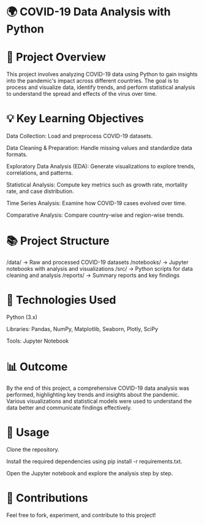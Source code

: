# 🌍 COVID-19 Data Analysis with Python

# 📂 Project Overview

This project involves analyzing COVID-19 data using Python to gain insights into the pandemic's impact across different countries. The goal is to process and visualize data, identify trends, and perform statistical analysis to understand the spread and effects of the virus over time.

# 💡 Key Learning Objectives

Data Collection: Load and preprocess COVID-19 datasets.

Data Cleaning & Preparation: Handle missing values and standardize data formats.

Exploratory Data Analysis (EDA): Generate visualizations to explore trends, correlations, and patterns.

Statistical Analysis: Compute key metrics such as growth rate, mortality rate, and case distribution.

Time Series Analysis: Examine how COVID-19 cases evolved over time.

Comparative Analysis: Compare country-wise and region-wise trends.

# 📚 Project Structure

/data/       -> Raw and processed COVID-19 datasets
/notebooks/  -> Jupyter notebooks with analysis and visualizations
/src/        -> Python scripts for data cleaning and analysis
/reports/    -> Summary reports and key findings

# 🚀 Technologies Used

Python (3.x)

Libraries: Pandas, NumPy, Matplotlib, Seaborn, Plotly, SciPy

Tools: Jupyter Notebook

# 📊 Outcome

By the end of this project, a comprehensive COVID-19 data analysis was performed, highlighting key trends and insights about the pandemic. Various visualizations and statistical models were used to understand the data better and communicate findings effectively.

# 🔗 Usage

Clone the repository.

Install the required dependencies using pip install -r requirements.txt.

Open the Jupyter notebook and explore the analysis step by step.

# 💌 Contributions

Feel free to fork, experiment, and contribute to this project!
